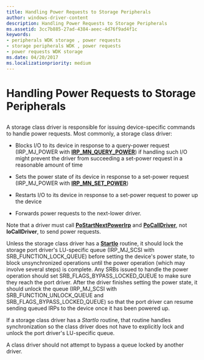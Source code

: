 ```yaml
---
title: Handling Power Requests to Storage Peripherals
author: windows-driver-content
description: Handling Power Requests to Storage Peripherals
ms.assetid: 3cc7b885-27ad-4384-aeec-4d76f9ad4f1c
keywords:
- peripherals WDK storage , power requests
- storage peripherals WDK , power requests
- power requests WDK storage
ms.date: 04/20/2017
ms.localizationpriority: medium
---
```


# Handling Power Requests to Storage Peripherals


## <span id="ddk_handling_power_requests_to_storage_peripherals_kg"></span><span id="DDK_HANDLING_POWER_REQUESTS_TO_STORAGE_PERIPHERALS_KG"></span>


A storage class driver is responsible for issuing device-specific commands to handle power requests. Most commonly, a storage class driver:

-   Blocks I/O to its device in response to a query-power request (IRP\_MJ\_POWER with [**IRP\_MN\_QUERY\_POWER**](https://msdn.microsoft.com/library/windows/hardware/ff551699)) if handling such I/O might prevent the driver from succeeding a set-power request in a reasonable amount of time

-   Sets the power state of its device in response to a set-power request (IRP\_MJ\_POWER with [**IRP\_MN\_SET\_POWER**](https://msdn.microsoft.com/library/windows/hardware/ff551744))

-   Restarts I/O to its device in response to a set-power request to power up the device

-   Forwards power requests to the next-lower driver.

Note that a driver must call [**PoStartNextPowerIrp**](https://msdn.microsoft.com/library/windows/hardware/ff559776) and [**PoCallDriver**](https://msdn.microsoft.com/library/windows/hardware/ff559654), not **IoCallDriver**, to send power requests.

Unless the storage class driver has a [**StartIo**](https://msdn.microsoft.com/library/windows/hardware/ff563858) routine, it should lock the storage port driver's LU-specific queue (IRP\_MJ\_SCSI with SRB\_FUNCTION\_LOCK\_QUEUE) before setting the device's power state, to block unsynchronized operations until the power operation (which may involve several steps) is complete. Any SRBs issued to handle the power operation should set SRB\_FLAGS\_BYPASS\_LOCKED\_QUEUE to make sure they reach the port driver. After the driver finishes setting the power state, it should unlock the queue (IRP\_MJ\_SCSI with SRB\_FUNCTION\_UNLOCK\_QUEUE and SRB\_FLAGS\_BYPASS\_LOCKED\_QUEUE) so that the port driver can resume sending queued IRPs to the device once it has been powered up.

If a storage class driver has a *StartIo* routine, that routine handles synchronization so the class driver does not have to explicitly lock and unlock the port driver's LU-specific queue.

A class driver should not attempt to bypass a queue locked by another driver.

 

 




